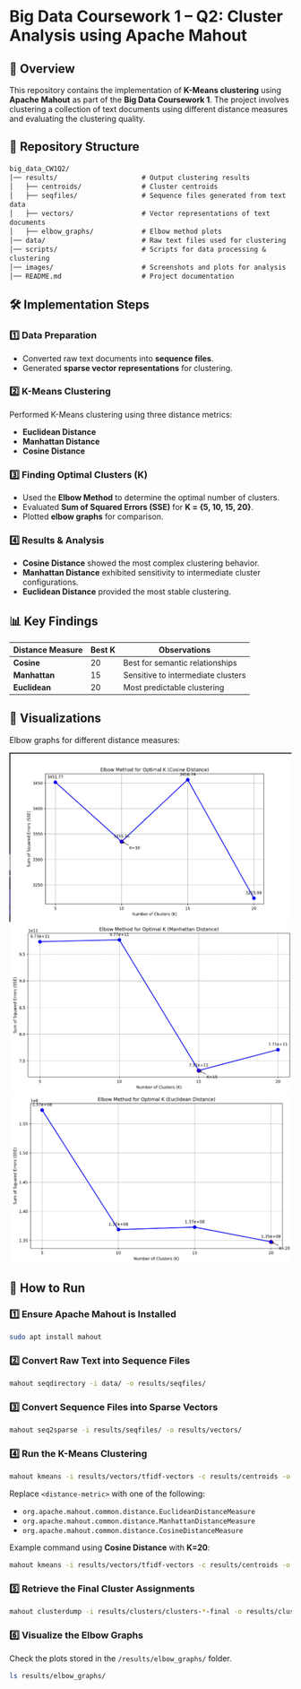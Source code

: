 # Big Data Coursework 1 – Q2: Cluster Analysis using Apache Mahout

## 📖 Overview
This repository contains the implementation of **K-Means clustering** using **Apache Mahout** as part of the **Big Data Coursework 1**. The project involves clustering a collection of text documents using different distance measures and evaluating the clustering quality.

## 📂 Repository Structure
```
big_data_CW1Q2/
│── results/                     # Output clustering results
│   ├── centroids/               # Cluster centroids
│   ├── seqfiles/                # Sequence files generated from text data
│   ├── vectors/                 # Vector representations of text documents
│   ├── elbow_graphs/            # Elbow method plots
│── data/                        # Raw text files used for clustering
│── scripts/                     # Scripts for data processing & clustering
│── images/                      # Screenshots and plots for analysis
│── README.md                    # Project documentation
```


## 🛠️ Implementation Steps
### 1️⃣ Data Preparation
- Converted raw text documents into **sequence files**.
- Generated **sparse vector representations** for clustering.

### 2️⃣ K-Means Clustering
Performed K-Means clustering using three distance metrics:
- **Euclidean Distance**
- **Manhattan Distance**
- **Cosine Distance**

### 3️⃣ Finding Optimal Clusters (K)
- Used the **Elbow Method** to determine the optimal number of clusters.
- Evaluated **Sum of Squared Errors (SSE)** for **K = {5, 10, 15, 20}**.
- Plotted **elbow graphs** for comparison.

### 4️⃣ Results & Analysis
- **Cosine Distance** showed the most complex clustering behavior.
- **Manhattan Distance** exhibited sensitivity to intermediate cluster configurations.
- **Euclidean Distance** provided the most stable clustering.

## 📊 Key Findings
| Distance Measure | Best K | Observations |
|-----------------|--------|-------------|
| **Cosine**      | 20     | Best for semantic relationships |
| **Manhattan**   | 15     | Sensitive to intermediate clusters |
| **Euclidean**   | 20     | Most predictable clustering |

## 📸 Visualizations
Elbow graphs for different distance measures:

![Elbow Graph - Cosine](coselbow.png)
![Elbow Graph - Manhattan](manelbow.png)
![Elbow Graph - Euclidean](eucelbow.png)



## 📝 How to Run
### 1️⃣ Ensure Apache Mahout is Installed
```bash
sudo apt install mahout
```

### 2️⃣ Convert Raw Text into Sequence Files
```bash
mahout seqdirectory -i data/ -o results/seqfiles/
```

### 3️⃣ Convert Sequence Files into Sparse Vectors
```bash
mahout seq2sparse -i results/seqfiles/ -o results/vectors/
```

### 4️⃣ Run the K-Means Clustering
```bash
mahout kmeans -i results/vectors/tfidf-vectors -c results/centroids -o results/clusters -dm <distance-metric> -k <num-clusters> -ow -cl
```
Replace `<distance-metric>` with one of the following:
- `org.apache.mahout.common.distance.EuclideanDistanceMeasure`
- `org.apache.mahout.common.distance.ManhattanDistanceMeasure`
- `org.apache.mahout.common.distance.CosineDistanceMeasure`

Example command using **Cosine Distance** with **K=20**:
```bash
mahout kmeans -i results/vectors/tfidf-vectors -c results/centroids -o results/clusters -dm org.apache.mahout.common.distance.CosineDistanceMeasure -k 20 -ow -cl
```

### 5️⃣ Retrieve the Final Cluster Assignments
```bash
mahout clusterdump -i results/clusters/clusters-*-final -o results/cluster_summary.txt
```

### 6️⃣ Visualize the Elbow Graphs
Check the plots stored in the `/results/elbow_graphs/` folder.
```bash
ls results/elbow_graphs/
```




